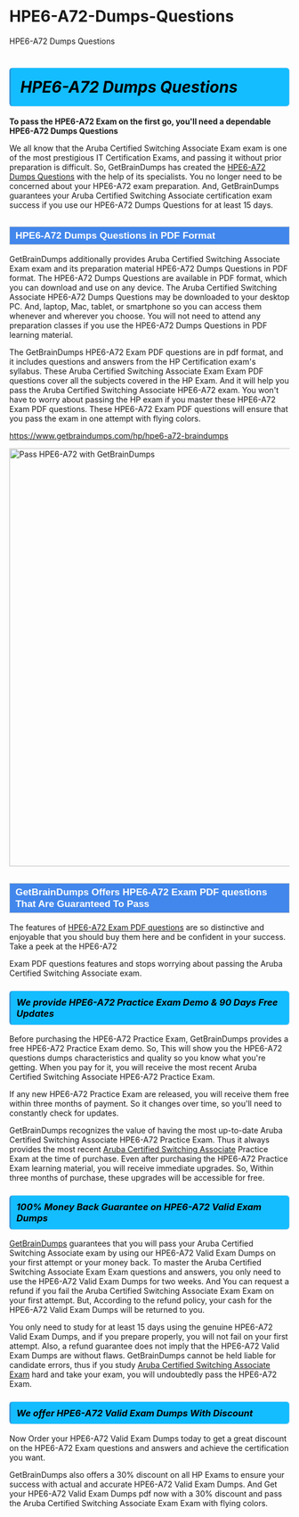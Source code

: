 # HPE6-A72-Dumps-Questions
HPE6-A72 Dumps Questions
<h1><strong><span style="display: block; color: #000000; background: #14BDFF; border: 0.5px solid #AED6F1; border-left: 3px solid #3498DB; padding: .6em; border-radius: 6px;">                     <em>HPE6-A72 <span class="exam_variation">Dumps Questions</span> </em>                </span></strong>            </h1>                        <p><strong>To pass the HPE6-A72 Exam on the first go, you'll need a dependable HPE6-A72 <span class="exam_variation">Dumps Questions</span></strong></p>                        <p>We all know that the Aruba Certified Switching Associate Exam exam is one of the most prestigious IT Certification Exams,             and passing it without prior preparation is difficult. So, GetBrainDumps has created the <a href="https://www.getbraindumps.com/hp/hpe6-a72-braindumps">HPE6-A72 <span class="exam_variation">Dumps Questions</span></a> with the help of its specialists.             You no longer need to be concerned about your HPE6-A72 exam preparation. And, GetBrainDumps guarantees your Aruba Certified Switching Associate certification             exam success if you use our HPE6-A72 <span class="exam_variation">Dumps Questions</span> for at least 15 days.</p>                        <h2 style="background: #4287ec; border: 1px solid #cccccc; padding: 5px 10px;">                <span style="color: #ffffff;">                    <span style="font-size: 11pt;">                        <span style="line-height: normal;">                            <span style="font-family: Calibri,sans-serif;">                                <strong>                                    <span style="font-size: 13.0pt;">HPE6-A72 <span class="exam_variation">Dumps Questions</span> in PDF Format</span>                                </strong>                            </span>                        </span>                    </span>                </span>            </h2>                        <p>GetBrainDumps additionally provides Aruba Certified Switching Associate Exam exam and its preparation material HPE6-A72 <span class="exam_variation">Dumps Questions</span> in PDF format.             The HPE6-A72 <span class="exam_variation">Dumps Questions</span> are available in PDF format, which you can download and use on any device. The Aruba Certified Switching Associate HPE6-A72 <span class="exam_variation">Dumps Questions</span> may be downloaded             to your desktop PC. And, laptop, Mac, tablet, or smartphone so you can access them whenever and wherever you choose. You will not need to attend any preparation classes if you use             the HPE6-A72 <span class="exam_variation">Dumps Questions</span> in PDF learning material. </p>                        <p>The GetBrainDumps HPE6-A72 <span class="exam_variation2">Exam PDF questions</span> are in pdf format, and  it includes questions and answers from the HP Certification exam's syllabus. These             Aruba Certified Switching Associate Exam <span class="exam_variation2">Exam PDF questions</span> cover all the subjects covered in the HP Exam. And it will help you pass the             Aruba Certified Switching Associate HPE6-A72 exam. You won't have to worry about passing the HP exam if you master these HPE6-A72 <span class="exam_variation2">Exam PDF questions</span>.             These HPE6-A72 <span class="exam_variation2">Exam PDF questions</span> will ensure that you pass the exam in one attempt with flying colors.</p>                        <p><a href="https://www.getbraindumps.com/hp/hpe6-a72-braindumps">https://www.getbraindumps.com/hp/hpe6-a72-braindumps</a></p>                        <p><a href="https://www.getbraindumps.com/"><img src="https://www.getbraindumps.com/images/get-updated-exam-questions-with-discount-getbraindumps.jpg" class="postImage" alt="Pass HPE6-A72 with GetBrainDumps" width="750"></a></p>                            <h2 style="background: #4287ec; border: 1px solid #cccccc; padding: 5px 10px;">                <span style="color: #ffffff;">                    <span style="font-size: 11pt;">                        <span style="line-height: normal;">                            <span style="font-family: Calibri,sans-serif;">                                <strong>                                    <span style="font-size: 13.0pt;">GetBrainDumps Offers HPE6-A72 <span class="exam_variation2">Exam PDF questions</span> That Are Guaranteed To Pass</span>                                </strong>                            </span>                        </span>                    </span>                </span>            </h2>                        <p>The features of <a href="https://www.getbraindumps.com/hp-braindumps.html">HPE6-A72 <span class="exam_variation2">Exam PDF questions</span></a> are so distinctive and enjoyable that you should buy them here and be confident in your success. Take a peek at the HPE6-A72</p>            <p> <span class="exam_variation2">Exam PDF questions</span> features and stops worrying about passing the Aruba Certified Switching Associate exam.</p>                        <h3>                <strong>                    <span style="display: block; color: #000000; background: #14BDFF; border: 0.5px solid #AED6F1; border-left: 3px solid #3498DB; padding: .6em; border-radius: 6px;">                        <em>We provide HPE6-A72 <span class="exam_variation3">Practice Exam</span> Demo &amp; 90 Days Free Updates</em>                    </span>                </strong>            </h3>                        <p>Before purchasing the HPE6-A72 <span class="exam_variation3">Practice Exam</span>, GetBrainDumps provides a free HPE6-A72 <span class="exam_variation3">Practice Exam</span> demo. So, This will show you the HPE6-A72 questions dumps             characteristics and quality so you know what you're getting. When you pay for it, you will receive the most recent             Aruba Certified Switching Associate HPE6-A72 <span class="exam_variation3">Practice Exam</span>.</p>                        <p>If any new HPE6-A72 <span class="exam_variation3">Practice Exam</span> are released, you will receive them free within three months of payment.             So it changes over time, so you'll need to constantly check for updates.</p>                        <p>GetBrainDumps recognizes the value of having the most up-to-date Aruba Certified Switching Associate HPE6-A72 <span class="exam_variation3">Practice Exam</span>. Thus it always provides the most recent             <a href="https://www.getbraindumps.com/hp/acsa-v1-braindumps.html">Aruba Certified Switching Associate</a> <span class="exam_variation3">Practice Exam</span> at the time of purchase. Even after purchasing the HPE6-A72 <span class="exam_variation3">Practice Exam</span> learning material, you will receive immediate upgrades.             So, Within three months of purchase, these upgrades will be accessible for free.</p>                        <h3>                <strong>                    <span style="display: block; color: #000000; background: #14BDFF; border: 0.5px solid #AED6F1; border-left: 3px solid #3498DB; padding: .6em; border-radius: 6px;">                        <em>100% Money Back Guarantee on HPE6-A72 <span class="exam_variation4">Valid Exam Dumps</span></em>                    </span>                </strong>            </h3>                        <p><a href="https://www.getbraindumps.com/">GetBrainDumps</a> guarantees that you will pass your Aruba Certified Switching Associate exam by using our HPE6-A72 <span class="exam_variation4">Valid Exam Dumps</span> on your first attempt or your money back.             To master the Aruba Certified Switching Associate Exam Exam questions and answers, you only need to use the HPE6-A72 <span class="exam_variation4">Valid Exam Dumps</span> for             two weeks. And You can request a refund if you fail the Aruba Certified Switching Associate Exam Exam on your first attempt. But, According to the refund policy, your cash             for the HPE6-A72 <span class="exam_variation4">Valid Exam Dumps</span> will be returned to you.</p>                        <p>You only need to study for at least 15 days using the genuine HPE6-A72 <span class="exam_variation4">Valid Exam Dumps</span>, and if you prepare properly, you will not fail on your first attempt.             Also, a refund guarantee does not imply that the HPE6-A72 <span class="exam_variation4">Valid Exam Dumps</span> are without flaws. GetBrainDumps cannot be held liable for candidate errors,             thus if you study <a href="https://www.getbraindumps.com/hp/hpe6-a72-braindumps">Aruba Certified Switching Associate Exam</a> hard and take your exam, you will undoubtedly pass the HPE6-A72 Exam. </p>                        <h3>                <strong>                    <span style="display: block; color: #000000; background: #14BDFF; border: 0.5px solid #AED6F1; border-left: 3px solid #3498DB; padding: .6em; border-radius: 6px;">                        <em>We offer HPE6-A72 <span class="exam_variation4">Valid Exam Dumps</span> With Discount</em>                    </span>                </strong>            </h3>                        <p>Now Order your HPE6-A72 <span class="exam_variation4">Valid Exam Dumps</span> today to get a great discount on the HPE6-A72 Exam questions and answers and achieve the certification you want.</p>                        <p>GetBrainDumps also offers a 30% discount on all HP Exams to ensure your success with actual and accurate HPE6-A72 <span class="exam_variation4">Valid Exam Dumps</span>. And Get your HPE6-A72 <span class="exam_variation4">Valid Exam Dumps</span>             pdf now with a 30% discount and pass the Aruba Certified Switching Associate Exam Exam with flying colors.</p>                    
